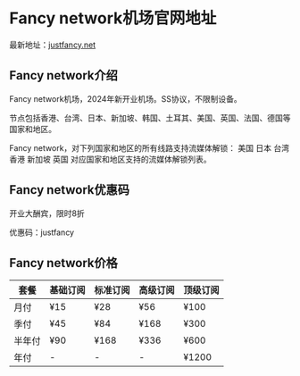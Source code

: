 # Fancy network机场官网地址

最新地址：[justfancy.net](https://dash.justfancy.net/register?code=7Tfr95Lo)

## Fancy network介绍

Fancy network机场，2024年新开业机场。SS协议，不限制设备。

节点包括香港、台湾、日本、新加坡、韩国、土耳其、美国、英国、法国、德国等国家和地区。

Fancy network，对下列国家和地区的所有线路支持流媒体解锁： 美国 日本 台湾 香港 新加坡 英国 对应国家和地区支持的流媒体解锁列表。

## Fancy network优惠码

开业大酬宾，限时8折

优惠码：justfancy

## Fancy network价格

|套餐|基础订阅|标准订阅|高级订阅|顶级订阅|
|----|----|----|----|----|
|月付|¥15|¥28|¥56|¥100|
|季付|¥45|¥84|¥168|¥300|
|半年付|¥90|¥168|¥336|¥600|
|年付|-|-|-|¥1200|
